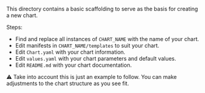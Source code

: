 This directory contains a basic scaffolding to serve as the basis for creating a new chart.

Steps:
- Find and replace all instances of `CHART_NAME` with the name of your chart.
- Edit manifests in `CHART_NAME/templates` to suit your chart.
- Edit `Chart.yaml` with your chart information.
- Edit `values.yaml` with your chart parameters and default values.
- Edit `README.md` with your chart documentation.

⚠️ Take into account this is just an example to follow. You can make adjustments to the chart structure as you see fit.
